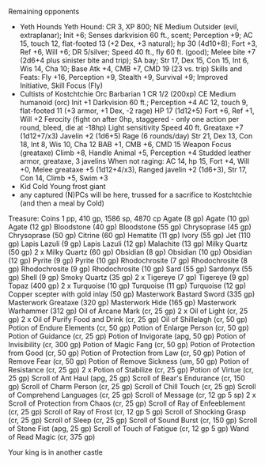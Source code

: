 Remaining opponents
- Yeth Hounds
  Yeth Hound: CR 3, XP 800; NE Medium Outsider (evil, extraplanar); Init +6; Senses darkvision 60 ft., scent; Perception +9; AC 15, touch 12, flat-footed 13 (+2 Dex, +3 natural); hp 30 (4d10+8); Fort +3, Ref +6, Will +6; DR 5/silver; Speed 40 ft., fly 60 ft. (good); Melee bite +7 (2d6+4 plus sinister bite and trip); SA bay; Str 17, Dex 15, Con 15, Int 6, Wis 14, Cha 10; Base Atk +4, CMB +7, CMD 19 (23 vs. trip)
  Skills and Feats: Fly +16, Perception +9, Stealth +9, Survival +9; Improved Initiative, Skill Focus (Fly)
- Cultists of Kostchtchie
  Orc Barbarian 1
  CR 1/2 (200xp)
  CE Medium humanoid (orc)
  Init +1
  Darkvision 60 ft.;  Perception +4
  AC 12, touch 9, flat-footed 11 (+3 armor, +1 Dex, -2 rage)
  HP 17 (1d12+5)
  Fort +6, Ref +1, Will +2
  Ferocity (fight on after 0hp, staggered - only one action per round, bleed, die at -18hp)
  Light sensitivity
  Speed 40 ft.
  Greataxe +7 (1d12+7/x3)
  Javelin +2 (1d6+5)
  Rage (6 rounds/day)
  Str 21, Dex 13, Con 18, Int 8, Wis 10, Cha 12
  BAB +1, CMB +6, CMD 15
  Weapon Focus (greataxe)
  Climb +8, Handle Animal +5, Perception +4
  Studded leather armor, greataxe, 3 javelins
  When not raging: AC 14, hp 15, Fort +4, Will +0, Melee greataxe +5 (1d12+4/x3), Ranged javelin +2 (1d6+3), Str 17, Con 14, Climb +5, Swim +3
- Kid Cold
  Young frost giant
- any captured (N)PCs will be here, trussed for a sacrifice to Kostchtchie (and then a meal by Cold)

Treasure:
    Coins 1 pp, 410 gp, 1586 sp, 4870 cp
    Agate (8 gp)
    Agate (10 gp)
    Agate (12 gp)
    Bloodstone (40 gp)
    Bloodstone (55 gp)
    Chrysoprase (45 gp)
    Chrysoprase (50 gp)
    Citrine (60 gp)
    Hematite (11 gp)
    Ivory (55 gp)
    Jet (110 gp)
    Lapis Lazuli (9 gp)
    Lapis Lazuli (12 gp)
    Malachite (13 gp)
    Milky Quartz (50 gp)
    2 x Milky Quartz (60 gp)
    Obsidian (8 gp)
    Obsidian (10 gp)
    Obsidian (12 gp)
    Pyrite (9 gp)
    Pyrite (10 gp)
    Rhodochrosite (7 gp)
    Rhodochrosite (8 gp)
    Rhodochrosite (9 gp)
    Rhodochrosite (10 gp)
    Sard (55 gp)
    Sardonyx (55 gp)
    Shell (9 gp)
    Smoky Quartz (35 gp)
    2 x Tigereye (7 gp)
    Tigereye (9 gp)
    Topaz (400 gp)
    2 x Turquoise (10 gp)
    Turquoise (11 gp)
    Turquoise (12 gp)
    Copper scepter with gold inlay (50 gp)
    Masterwork Bastard Sword (335 gp)
    Masterwork Greataxe (320 gp)
    Masterwork Hide (165 gp)
    Masterwork Warhammer (312 gp)
    Oil of Arcane Mark (cr, 25 gp)
    2 x Oil of Light (cr, 25 gp)
    2 x Oil of Purify Food and Drink (cr, 25 gp)
    Oil of Shillelagh (cr, 50 gp)
    Potion of Endure Elements (cr, 50 gp)
    Potion of Enlarge Person (cr, 50 gp)
    Potion of Guidance (cr, 25 gp)
    Potion of Invigorate (apg, 50 gp)
    Potion of Invisibility (cr, 300 gp)
    Potion of Magic Fang (cr, 50 gp)
    Potion of Protection from Good (cr, 50 gp)
    Potion of Protection from Law (cr, 50 gp)
    Potion of Remove Fear (cr, 50 gp)
    Potion of Remove Sickness (um, 50 gp)
    Potion of Resistance (cr, 25 gp)
    2 x Potion of Stabilize (cr, 25 gp)
    Potion of Virtue (cr, 25 gp)
    Scroll of Ant Haul (apg, 25 gp)
    Scroll of Bear's Endurance (cr, 150 gp)
    Scroll of Charm Person (cr, 25 gp)
    Scroll of Chill Touch (cr, 25 gp)
    Scroll of Comprehend Languages (cr, 25 gp)
    Scroll of Message (cr, 12 gp 5 sp)
    2 x Scroll of Protection from Chaos (cr, 25 gp)
    Scroll of Ray of Enfeeblement (cr, 25 gp)
    Scroll of Ray of Frost (cr, 12 gp 5 gp)
    Scroll of Shocking Grasp (cr, 25 gp)
    Scroll of Sleep (cr, 25 gp)
    Scroll of Sound Burst (cr, 150 gp)
    Scroll of Stone Fist (apg, 25 gp)
    Scroll of Touch of Fatigue (cr, 12 gp 5 gp)
    Wand of Read Magic (cr, 375 gp)


Your king is in another castle
